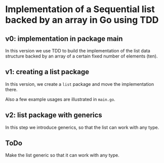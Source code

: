 # Implementation of a Sequential list backed by an array in Go using TDD


## v0: implementation in package main

In this version we use TDD to build the implementation of the list data structure backed by an array of a certain fixed number of elements (ten).

## v1: creating a list package

In this version, we create a `list` package and move the implementation there.

Also a few example usages are illustrated in `main.go`.

## v2: list package with generics

In this step we introduce generics, so that the list can work with any type.

## ToDo

Make the list generic so that it can work with any type.